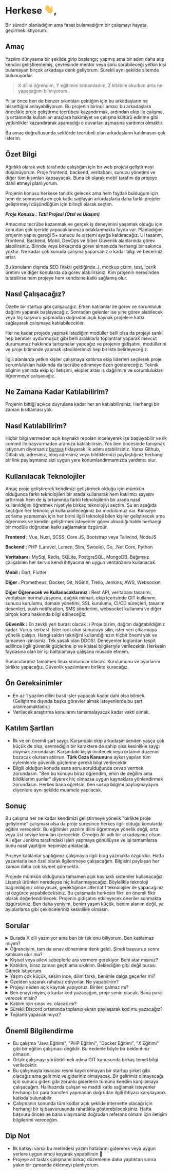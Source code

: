 # Herkese <img src="hi.gif" width="30px">,

Bir süredir planladığım ama fırsat bulamadığım bir çalışmayı hayata geçirmek istiyorum. 


## Amaç

Yazılım dünyasına bir şekilde girip başlangıç yapmış ama bir adım daha atıp kendini geliştirememiş, çevresinde mentör veya soru sorabileceği yetkin kişi bulamayan birçok arkadaşa denk geliyorum. Sürekli aynı şekilde sitemde bulunuyorlar. 
    
> X dilini öğrendim, Y eğitimini tamamladım, Z kitabını okudum ama ne yapacağımı bilmiyorum..

Yıllar önce ben de benzer sıkıntıları çektiğim için bu arkadaşların ne hissettiğini anlayabiliyorum. Bu projenin birincil amacı bu arkadaşlara öncelikle proje geliştirme tecrübesi kazandırmak, ardından ekip ile çalışma, iş ortamında kullanılan araçlara hakimiyet ve çalışma kültürü edinme gibi yetkinlikler kazandırarak aşamadığı o duvarları aşmasına yardımcı olmaktır. 

Bu amaç doğrultusunda sektörde tecrübeli olan arkadaşların katılmasını çok isterim.


## Özet Bilgi

Ağırlıklı olarak web tarafında çalıştığım için bir web projesi geliştirmeyi düşünüyorum. Proje frontend, backend, veritabanı, sunucu yönetimi ve diğer tüm kısımları kapsayacak. Buna ek olarak mobil tarafını da projeye dahil etmeyi planlıyorum.

Projenin konusu herkese tanıdık gelecek ama hem faydalı bulduğum için hem de sonrasında en çok katkı sağlayan arkadaşlarla daha farklı projeler geliştirmeyi düşündüğüm için bilinçli olarak seçtim. 

***Proje Konusu : Tatil Projesi (Otel ve Ulaşım)***

Amacımız tecrübe kazanmak ve gerçek iş deneyimini yaşamak olduğu için konudan çok içeride yapacaklarımıza odaklanmakta fayda var. Planladığım projenin yapısı gereği 5+ sunucu ile sistemi ayağa kaldıracağız. UI tasarım, Frontend, Backend, Mobil, DevOps ve Siber Güvenlik alanlarında görev alabilirsiniz. Birinde veya birkaçında görev almanızda herhangi bir sakınca yoktur. Ne kadar çok konuda çalışma yaparsanız o kadar bilgi ve beceriniz artar.

Bu konuların dışında SEO (Vakti geldiğinde..), mockup çizim, test, içerik üretimi ve diğer konularda da görev alabilirsiniz. Kim projenin neresinden tutabilirse hem projeye hem kendisine katkı sağlamış olur. 


## Nasıl Çalışacağız?

Özetle bir startup gibi çalışacağız. Erken katılanlar ile görev ve sorumluluk dağılmı yaparak başlayacağız. Sonradan gelenler ise yine görev alabilecek veya hiç başvuru yapmadan doğrudan açık kaynak projelere katkı sağlayarak çalışmaya katılabilecekler.

Her ne kadar projede yapmak istediğim modüller belli olsa da projeyi sanki hep beraber uydurmuşuz gibi belli aralıklarla toplantılar yaparak mevcut durumumuz hakkında tartışmalar yapcağız ve projenin gidişatını, modüllerini ve proje bitiminde yapmak istediklerimizi hep birlikte belirleyeceğiz.

İlgili alanlarda yetkin kişiler çalışmaya katılırsa ekip liderleri seçilerek proje sorumlulukları hakkında da tecrübe edinmeye özen göstereceğiz. Teknik bilginin yanında ekip içi iletişimi, ekipler arası iş  dağılımını ve sorumlulukları öğrenmeye çalışacağız.


## Ne Zamana Kadar Katılabilirim?

Projenin bittiği açıkca duyrulana kadar her an katılabilirsiniz. Herhangi bir zaman kısıtlaması yok.


## Nasıl Katılabilirim?

Hiçbir bilgi vermeden açık kaynaklı repoları inceleyerek işe başlayabilir ve ilk commit ile başvurmadan aramıza katılabilirsin. Yok ben öncesinde tanışmak istiyorum diyorsanız [buraya](https://www.sakirmehmetoglu.com.tr/iletisim) tıklayarak ilk adımı atabilirsiniz. Varsa Github, Gitlab vb. adresiniz, blog adresiniz veya bildiklerinizi paylaştığınız herhangi bir link paylaşmanız sizi uygun yere konumlandırmamızda yardımcı olur.


## Kullanılacak Teknolojiler

Amaç proje geliştirerek kendimizi geliştirmek olduğu için mümkün olduğunca farklı teknolojileri bir arada kullanarak hem katılımcı sayısını arttırmak hem de iş ortamında farklı teknolojilerin bir arada nasıl kullanıldığını öğretmek niyetiyle birkaç teknolojiyi seçtim. Şu an aşağıda seçtiğim her teknolojiyi kullanabileceğimiz bir modülümüz var. Kimseye zorlama yapmamak için her birini ilgili teknoloji bilen kişiler geliştirecek ama öğrenmek ve kendini geliştirmek isteyenler görev almadığı halde herhangi bir modüle doğrudan katkı sağlamakta özgürdür.

**Frontend :** Vue, Nuxt, SCSS, Core JS, Bootstrap veya Tailwind, NodeJS

**Backend :** PHP (Laravel, Lumen, Slim, Swoole), Go, .Net Core, Python

**Veritabanı :** MySql, Redis, SQLite, PostgreSQL, MongoDB. Bağımsız çalışabilen her servis kendi ihtiyacına en uygun veritabanını kullanacak.

**Mobil :** Dart, Flutter

**Diğer :** Prometheus, Docker, Git, NGinX, Trello, Jenkins, AWS, Websocket

**Diğer Öğrenecek ve Kullanacaklarınız :** Rest API, veritabanı tasarımı, veritabanı normalizasyonu, dağıtık mimari, ekip içerisinde GIT kullanımı, sunucu kurulumu, domain yönetimi, SSL kurulumu, CI/CD süreçleri, tasarım desenleri, push notification, SMS sönderimi, websocket kullanımı ve diğer birçok konu hakkında bilgi edineceğiz.

**Güvenlik :** En zevkli yeri burası olacak :) Proje bizim, dağıtın dağıtabildiğiniz kadar. Vuruş serbest. İster root olun sunucuyu silin, ister veri çıkarmaya yönelik çalışın. Hangi saldırı tekniğini kullandığınızın hiçbir önemi yok ve tamamen izinlisiniz. Tek yasak olan DDOS!. Deneyenler loglardan tespit edilince ilgili güvenlik güçlerine ip ve kişisel bilgileriyle verilecektir. Herkesin faydasına olan bir işi baltalamaya çalışana müsade etmem. 

Sunucularımız tamamen linux sunucular olacak. Kurulumunu ve ayarlarını birlikte yapacağız. Güvenlik yazılımlarını birlikte kuracağız.


## Ön Gereksinimler

- En az 1 yazılım dilini basit işler yapacak kadar dahi olsa bilmek. (Geliştirme dışında başka görevler almak isteyenlerde bu şart aranmamaktadır.)
- Verilecek araştırma konularını tamamalayacak kadar vakti olmak.


## Katılım Şartları

- İlk ve en önemli şart saygı. Karşındaki ekip arkadaşın senden yaşça çok küçük de olsa, sevmediğin bir karaktere de sahip olsa kesinlikle saygı duymak zorundasın. Karşındaki kişiyi incitecek veya ortamın düzenini bozacak olursan atılırsın. **Türk Ceza Kanunu**na aykırı yapılan tüm eylemlerde güvenlik güçlerine gerekli bilgi verilecektir.
- Bilgili olduğun konuda sana soru sorulduğunda cevap vermek zorundasın. "Ben bu konuyu biraz öğrendim, emin de değilim ama bildiklerim şunlar" diyerek hiç olmazsa uygun kaynaklara yönlendirmek zorundasın. Herkes bana öğretsin, ben susup bilgimi paylaşmayayım diyenlere aynı şekilde muamele yapılacak.


## Sonuç

Bu çalışma her ne kadar kendimizi geliştirmeye yönelik "birlikte proje geliştirme" çalışması olsa da proje süresince herkes ilgili olduğu konularda eğitim verecektir. Bu eğitimler yazılım dilini öğretmeye yönelik değil, orta veya üst seviye konuları içerecektir. Örneğin Ali adlı bir arkadaşımız olsun. Ali eğer Jenkins tarafındaki işleri yapmaya gönüllüyse ve işi tamamlarsa bunu nasıl yaptığını hepimize anlatacak.

Projeye katılanlar yaptığımız çalışmayla ilgili blog yazmakta özgürdür. Hatta yazanlarla ben özel olarak ilgilenmeye çalışacağım. Bilgisini paylaşan her zaman daha çok kıymet görecektir.

Projede mümkün olduğunca tamamen açık kaynaklı sistemler kullanacağız. Lisanslı ürünleri neredeyse hiç kullanmayacağız. Böylelikle teknoloji bağımlılığınız olmayacak, gerektiğinde alternatif teknolojiler ile yapacağınız işi özgürce yapabileceksiniz. Bu çalışmada herkesin fikri en önemli fikir olarak değerlendirilecek. Projenin gidişatını etkileyecek öneriler sunmakta özgürsünüz. Ben daha yeniyim, benim yaşım küçük, benim alanım değil, ya ayıplarlarsa gibi çekinceleriniz kesinlikle olmasın.


## Sorular

<details>
  <summary>Burada X dili yazmıyor ama ben bir tek onu biliyorum. Ben katılamaz mıyım?</summary>

Katılabilirsin. Mutlaka senin de yapabileceğin bir modül/iş çıkar. Eğer gerçekten senin bilgin çerçevesinde yapılabilecek bir iş yoksa sen yine de aramızda ol. X diliyle geliştirme yaparken kullanabileceğin diğer yan teknolojileri öğrenerek kendine fayda sağla. Katılmaktan çekinme.

</details>
<details>
  <summary>Öğrenciyim, tam da sınav dönemime denk geldi. Şimdi başvurup sonra katılsam olur mu?</summary>

Evet. Önce bir başvur tanışalım, bilgi alışverişinde bulunalım. Sonra istediğin zaman katkı sağlamaya başlarsın.

</details>
<details>
  <summary>Kişisel veya ailevi sebeplerle ara vermem gerekiyor. Beni atar mısınız?</summary>

Hayır. Gelmek de girmek de serbest. Yeter ki uygun bir dille gönül kırmadan anlaşarak ayrılalım.

</details>
<details>
  <summary>Katıldım, biraz zaman geçti ama sıkıldım. Beklediğim gibi değil burası. Gitmek istiyorum.</summary>

Yolun açık olsun. Daha güzel bir yer bulursan bize de haber ver bari biz de bir şeyler öğrenelim :)

</details>
<details>
  <summary>Yaşım çok küçük, sesim ince, dilim farklı, benimle dalga geçerler mi?</summary>

Cesareti olan denesin, anında gereken yapılır. Değerli olan sensin. Korkma katıl.

</details>
<details>
  <summary>Özelden yazarak rahatsız ediyorlar. Ne yapabilirim?</summary>

Ekran görüntülerini, sana gönderilen dosyaları, sesleri mutlaka sakla ve bana gönder. Ben de ilgili güvenlik birimlerine tüm özel bilgileriyle şikayette bulunayım. TCK boşuna yazılmadı.

</details>
<details>
  <summary>Projeyi neden açık kaynak yapıyoruz. Birileri çalmaz mı?</summary>

Burada birincil amaç ortak fayda ile gelişimimize katkı sağlamak. Çalan çalsın, kimin umrunda. Bırakın orasını ben düşüneyim.

</details>
<details>
  <summary>Ben enayi miyim, o kadar kod yazacağım, proje senin olacak. Bana para verecek misin?</summary>

Hayır. Lütfen sen katılma. Hatta iban ver para gönderelim de bizi rahatsız etme.

</details>
<details>
  <summary>Katılım için sınav vs. olacak mı?</summary>

Evet ama hayır :) Sadece sohbet edip neler bildiğini soracağım ki senin yapabileceğin en uygun işleri sana yönlendireyim. Hatta sen bana daha çok soru sor ki aklında aydınlanmamış yer kalmasın.

</details>
<details>
  <summary>Sürekli Discord ortamında toplanıp ekran paylaşarak kod mu yazacağız?</summary>

Hayır. İsteyen istediği zaman istediği kodu yazabilir. Bir iş listesi oluşturacağız ve işleri bitirdikçe GIT kullanarak yaptıklarımızı bir arada toplayacağız. İsteyen istediği zaman ekranını paylaşarak kod yazabilir. İsteyen Youtube veya Twitch yayını yapabilir. Herhangi bir engel veya kısıtlama yok.

</details>
<details>
  <summary>Toplantı yapacak mıyız?</summary>

Evet. Toplantılar konularına göre uygun zamanlarda ortak planlama sonucu belirlenecek. Her gün konuşsak dahi belirli aralıklarla sadece projenin gidişatına yönelik konuları konuşmak için özel toplantı yapacağız. Kararları mümkün olduğunca ortak almaya çalışacağız.

</details>


## Önemli Bilgilendirme

- Bu çalışma "Java Eğitimi", "PHP Eğitimi", "Docker Eğitimi", "X Eğitimi" gibi bir eğitim çalışması değildir. Bu nedenle böyle bir beklentiniz olmasın.
- Ortak çalışmayı yürütebilmek adına GIT konusunda birkaç temel bilgi verilecektir. 
- Bu çalışmayla kısacası resmi kaydı olmayan bir startup şirket gibi olacağız ama gelirimiz ve gideriniz olmayacak. Bir gelirimiz olmayacağı için sunucu gideri gibi zorunlu giderlerin tümünü kendim karşılamaya çalışacağım. Halihazırda çalışan ve maddi katkı sağlamak isteyenler herhangi bir para transferi yapmadan doğrudan ilgili ihtiyacı karşılayarak katkıda bulunabilir.
- Çalışmanın sonunda tüm kodlar açık şekilde internette olacağı için herhangi bir iş başvurusunda rahatlıkla gösterebileceksiniz. Hatta başvuru öncesine bana ulaşırsanız doğrudan referans olmam için iletişim bilgilerimi vereceğim.

## Dip Not

- İlk katkıyı varsa bu metindeki yazım hatalarını gidererek veya uygun yerlere uygun emoji koyarak yapabilirsin 🥰
- Projeye ait taslak çalışmamı birkaç düzenleme daha yaptıktan sonra yakın bir zamanda eklemeyi planlıyorum.
